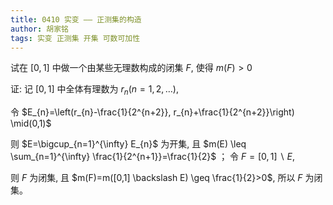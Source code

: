 ```yaml
---
title: 0410 实变 —— 正测集的构造
author: 胡家铭
tags: 实变 正测集 开集 可数可加性
---
```




试在 $[0,1]$ 中做一个由某些无理数构成的闭集 $F$, 使得 $m(F)>0$



<!--more-->



证: 记 $[0,1]$ 中全体有理数为 $r_{n}(n=1,2, \ldots)$, 

令 $E_{n}=\left(r_{n}-\frac{1}{2^{n+2}}, r_{n}+\frac{1}{2^{n+2}}\right) \mid(0,1)$ 

则 $E=\bigcup_{n=1}^{\infty} E_{n}$ 为开集, 且 $m(E) \leq \sum_{n=1}^{\infty} \frac{1}{2^{n+1}}=\frac{1}{2}$ ；
令 $F=[0,1] \backslash E$,

则 $F$ 为闭集, 且 $m(F)=m([0,1] \backslash E) \geq \frac{1}{2}>0$,
所以 $F$ 为闭集。